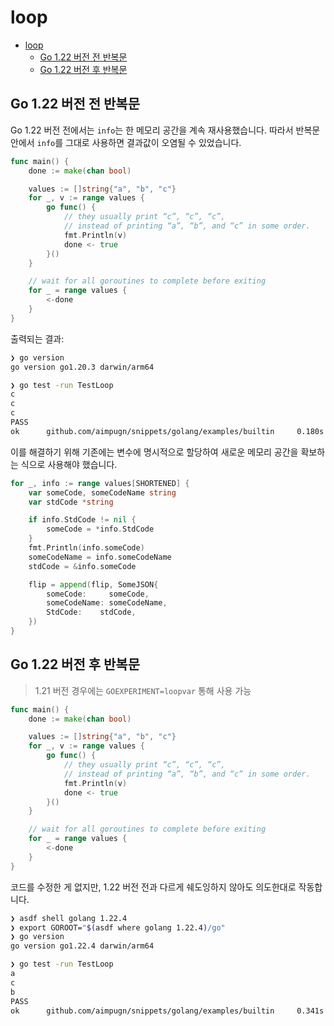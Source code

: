 # loop

- [loop](#loop)
    - [Go 1.22 버전 전 반복문](#go-122-버전-전-반복문)
    - [Go 1.22 버전 후 반복문](#go-122-버전-후-반복문)

## Go 1.22 버전 전 반복문

Go 1.22 버전 전에서는 `info`는 한 메모리 공간을 계속 재사용했습니다.
따라서 반복문 안에서 `info`를 그대로 사용하면 결과값이 오염될 수 있었습니다.

```go
func main() {
    done := make(chan bool)

    values := []string{"a", "b", "c"}
    for _, v := range values {
        go func() {
            // they usually print “c”, “c”, “c”, 
            // instead of printing “a”, “b”, and “c” in some order.
            fmt.Println(v)
            done <- true
        }()
    }

    // wait for all goroutines to complete before exiting
    for _ = range values {
        <-done
    }
}
```

출력되는 결과:

```sh
❯ go version
go version go1.20.3 darwin/arm64

❯ go test -run TestLoop
c
c
c
PASS
ok      github.com/aimpugn/snippets/golang/examples/builtin     0.180s
```

이를 해결하기 위해 기존에는 변수에 명시적으로 할당하여 새로운 메모리 공간을 확보하는 식으로 사용해야 했습니다.

```go
for _, info := range values[SHORTENED] {
    var someCode, someCodeName string
    var stdCode *string

    if info.StdCode != nil {
        someCode = *info.StdCode
    }
    fmt.Println(info.someCode)
    someCodeName = info.someCodeName
    stdCode = &info.someCode

    flip = append(flip, SomeJSON{
        someCode:     someCode,
        someCodeName: someCodeName,
        StdCode:    stdCode,
    })
}
```

## Go 1.22 버전 후 반복문

> 1.21 버전 경우에는 `GOEXPERIMENT=loopvar` 통해 사용 가능

```go
func main() {
    done := make(chan bool)

    values := []string{"a", "b", "c"}
    for _, v := range values {
        go func() {
            // they usually print “c”, “c”, “c”, 
            // instead of printing “a”, “b”, and “c” in some order.
            fmt.Println(v)
            done <- true
        }()
    }

    // wait for all goroutines to complete before exiting
    for _ = range values {
        <-done
    }
}
```

코드를 수정한 게 없지만, 1.22 버전 전과 다르게 쉐도잉하지 않아도 의도한대로 작동합니다.

```sh
❯ asdf shell golang 1.22.4     
❯ export GOROOT="$(asdf where golang 1.22.4)/go"
❯ go version
go version go1.22.4 darwin/arm64

❯ go test -run TestLoop                         
a
c
b
PASS
ok      github.com/aimpugn/snippets/golang/examples/builtin     0.341s
```
